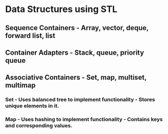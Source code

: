 # Data Structures using STL

## Sequence Containers - Array, vector, deque, forward list, list
## Container Adapters - Stack, queue, priority queue
## Associative Containers - Set, map, multiset, multimap

### Set - Uses balanced tree to implement functionality - Stores unique elements in it.
### Map - Uses hashing to implement functionality - Contains keys and corresponding values.